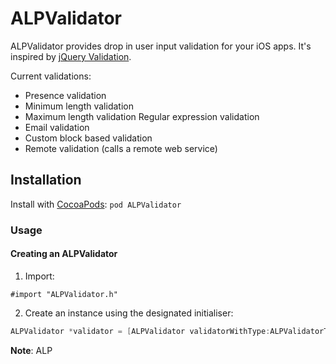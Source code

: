ALPValidator
===

ALPValidator provides drop in user input validation for your iOS apps. It's inspired by [jQuery Validation](https://github.com/jzaefferer/jquery-validation).

Current validations:
- Presence validation
- Minimum length validation
- Maximum length validation
Regular expression validation
- Email validation
- Custom block based validation
- Remote validation (calls a remote web service)

## Installation

Install with [CocoaPods](http://cocoapods.org):
`pod ALPValidator`

### Usage

#### Creating an ALPValidator

1. Import:

`#import "ALPValidator.h"`

2. Create an instance using the designated initialiser:

```objective-c
ALPValidator *validator = [ALPValidator validatorWithType:ALPValidatorTypeString];
```

**Note**: ALP

